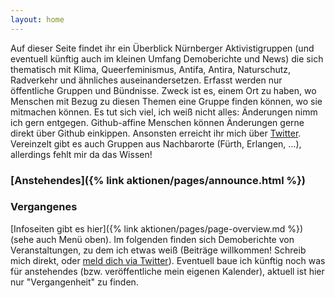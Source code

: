 ```yaml
---
layout: home
---
```


Auf dieser Seite findet ihr ein Überblick Nürnberger Aktivistigruppen (und eventuell künftig auch im kleinen Umfang Demoberichte und News) die sich thematisch mit Klima, Queerfeminismus, Antifa, Antira, Naturschutz, Radverkehr und ähnliches auseinandersetzen.
Erfasst werden nur öffentliche Gruppen und Bündnisse. Zweck ist es, einem Ort zu haben, wo Menschen mit Bezug zu diesen Themen eine Gruppe finden können, wo sie mitmachen können. Es tut sich viel, ich weiß nicht alles: Änderungen nimm ich gern entgegen.
Github-affine Menschen können Änderungen gerne direkt über Github einkippen. Ansonsten erreicht ihr mich über [Twitter](https://twitter.com/namnatulco/).
Vereinzelt gibt es auch Gruppen aus Nachbarorte (Fürth, Erlangen, ...), allerdings fehlt mir da das Wissen!

### [Anstehendes]({% link aktionen/pages/announce.html %})

### Vergangenes

[Infoseiten gibt es hier]({% link aktionen/pages/page-overview.md %}) (sehe auch Menü oben). Im folgenden finden sich Demoberichte von Veranstaltungen, zu dem ich etwas weiß (Beiträge willkommen! Schreib mich direkt, oder [meld dich via Twitter](https://twitter.com/namnatulco)).
Eventuell baue ich künftig noch was für anstehendes (bzw. veröffentliche mein eigenen Kalender), aktuell ist hier nur "Vergangenheit" zu finden.

